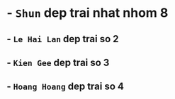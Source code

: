 # - `Shun` dep trai nhat nhom 8 
## - `Le Hai Lan` dep trai so 2
## - `Kien Gee` dep trai so 3
## - `Hoang Hoang` dep trai so 4
